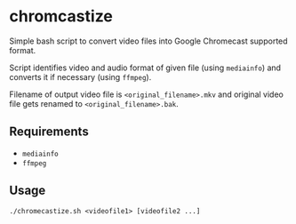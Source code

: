 chromcastize
============
Simple bash script to convert video files into Google Chromecast supported format.

Script identifies video and audio format of given file (using `mediainfo`) and converts it if necessary (using `ffmpeg`).

Filename of output video file is `<original_filename>.mkv` and original video file gets renamed to `<original_filename>.bak`.

Requirements
------------
- `mediainfo`
- `ffmpeg`

Usage
-----
```
./chromecastize.sh <videofile1> [videofile2 ...]
```
